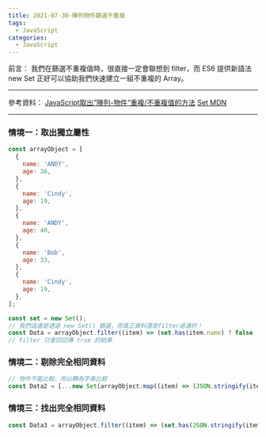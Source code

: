```yaml
---
title: 2021-07-30-陣列物件篩選不重複
tags:
  - JavaScript
categories:
  - JavaScript
---
```

前言：
我們在篩選不重複值時，很直接一定會聯想到 filter，而 ES6 提供新語法 new Set 正好可以協助我們快速建立一組不重複的 Array。

<!-- more -->
---
參考資料：
[JavaScript取出”陣列-物件“重複/不重複值的方法](https://guahsu.io/2018/04/JavaScript-Duplicates-Array-Object/)
[Set MDN](https://developer.mozilla.org/zh-TW/docs/Web/JavaScript/Reference/Global_Objects/Set)

---
### 情境一：取出獨立屬性

```jsx
const arrayObject = [
  {
    name: 'ANDY',
    age: 26,
  },
  {
    name: 'Cindy',
    age: 19,
  },
  {
    name: 'ANDY',
    age: 40,
  },
  {
    name: 'Bob',
    age: 33,
  },
  {
    name: 'Cindy',
    age: 19,
  },
];

const set = new Set();
// 我們這邊是透過 new Set() 篩選，而真正資料還是filter過濾的！
const Data = arrayObject.filter((item) => (set.has(item.name) ? false : set.add(item.name)));
// filter 只會回回傳 true 的結果
```

### 情境二：剔除完全相同資料

```jsx
// 物件不能比較，所以轉為字串比較
const Data2 = [...new Set(arrayObject.map((item) => (JSON.stringify(item))))].map((item) => (JSON.parse(item)));
```

### 情境三：找出完全相同資料

```jsx
const Data3 = arrayObject.filter((item) => (set.has(JSON.stringify(item)) ? true : (set.add(JSON.stringify(item)), false)));
```